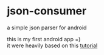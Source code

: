 # json-consumer
a simple json parser for android

this is my first android app =)  
it were heavily based on this [tutorial](http://www.androidhive.info/2012/01/android-json-parsing-tutorial/)
 
